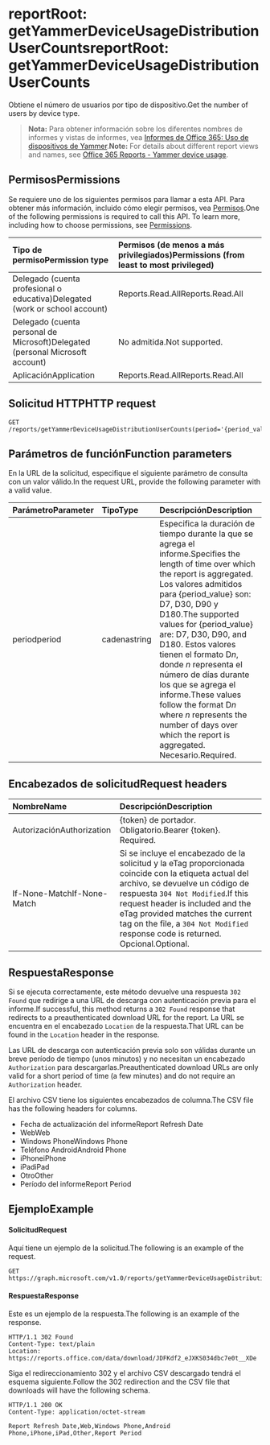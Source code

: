 # <a name="reportroot-getyammerdeviceusagedistributionusercounts"></a><span data-ttu-id="47734-101">reportRoot: getYammerDeviceUsageDistributionUserCounts</span><span class="sxs-lookup"><span data-stu-id="47734-101">reportRoot: getYammerDeviceUsageDistributionUserCounts</span></span>

<span data-ttu-id="47734-102">Obtiene el número de usuarios por tipo de dispositivo.</span><span class="sxs-lookup"><span data-stu-id="47734-102">Get the number of users by device type.</span></span>

> <span data-ttu-id="47734-103">**Nota:** Para obtener información sobre los diferentes nombres de informes y vistas de informes, vea [Informes de Office 365: Uso de dispositivos de Yammer](https://support.office.com/client/Yammer-device-usage-b793ffdd-effa-43d0-849a-b1ca2e899f38).</span><span class="sxs-lookup"><span data-stu-id="47734-103">**Note:** For details about different report views and names, see [Office 365 Reports - Yammer device usage](https://support.office.com/client/Yammer-device-usage-b793ffdd-effa-43d0-849a-b1ca2e899f38).</span></span>

## <a name="permissions"></a><span data-ttu-id="47734-104">Permisos</span><span class="sxs-lookup"><span data-stu-id="47734-104">Permissions</span></span>

<span data-ttu-id="47734-p101">Se requiere uno de los siguientes permisos para llamar a esta API. Para obtener más información, incluido cómo elegir permisos, vea [Permisos](../../../concepts/permissions_reference.md).</span><span class="sxs-lookup"><span data-stu-id="47734-p101">One of the following permissions is required to call this API. To learn more, including how to choose permissions, see [Permissions](../../../concepts/permissions_reference.md).</span></span>

| <span data-ttu-id="47734-107">Tipo de permiso</span><span class="sxs-lookup"><span data-stu-id="47734-107">Permission type</span></span>                        | <span data-ttu-id="47734-108">Permisos (de menos a más privilegiados)</span><span class="sxs-lookup"><span data-stu-id="47734-108">Permissions (from least to most privileged)</span></span> |
| :------------------------------------- | :--------------------------------------- |
| <span data-ttu-id="47734-109">Delegado (cuenta profesional o educativa)</span><span class="sxs-lookup"><span data-stu-id="47734-109">Delegated (work or school account)</span></span>     | <span data-ttu-id="47734-110">Reports.Read.All</span><span class="sxs-lookup"><span data-stu-id="47734-110">Reports.Read.All</span></span>                         |
| <span data-ttu-id="47734-111">Delegado (cuenta personal de Microsoft)</span><span class="sxs-lookup"><span data-stu-id="47734-111">Delegated (personal Microsoft account)</span></span> | <span data-ttu-id="47734-112">No admitida.</span><span class="sxs-lookup"><span data-stu-id="47734-112">Not supported.</span></span>                           |
| <span data-ttu-id="47734-113">Aplicación</span><span class="sxs-lookup"><span data-stu-id="47734-113">Application</span></span>                            | <span data-ttu-id="47734-114">Reports.Read.All</span><span class="sxs-lookup"><span data-stu-id="47734-114">Reports.Read.All</span></span>                         |

## <a name="http-request"></a><span data-ttu-id="47734-115">Solicitud HTTP</span><span class="sxs-lookup"><span data-stu-id="47734-115">HTTP request</span></span>

<!-- { "blockType": "ignored" } --> 

```http
GET /reports/getYammerDeviceUsageDistributionUserCounts(period='{period_value}')
```

## <a name="function-parameters"></a><span data-ttu-id="47734-116">Parámetros de función</span><span class="sxs-lookup"><span data-stu-id="47734-116">Function parameters</span></span>

<span data-ttu-id="47734-117">En la URL de la solicitud, especifique el siguiente parámetro de consulta con un valor válido.</span><span class="sxs-lookup"><span data-stu-id="47734-117">In the request URL, provide the following parameter with a valid value.</span></span>

| <span data-ttu-id="47734-118">Parámetro</span><span class="sxs-lookup"><span data-stu-id="47734-118">Parameter</span></span> | <span data-ttu-id="47734-119">Tipo</span><span class="sxs-lookup"><span data-stu-id="47734-119">Type</span></span>   | <span data-ttu-id="47734-120">Descripción</span><span class="sxs-lookup"><span data-stu-id="47734-120">Description</span></span>                              |
| :-------- | :----- | :--------------------------------------- |
| <span data-ttu-id="47734-121">period</span><span class="sxs-lookup"><span data-stu-id="47734-121">period</span></span>    | <span data-ttu-id="47734-122">cadena</span><span class="sxs-lookup"><span data-stu-id="47734-122">string</span></span> | <span data-ttu-id="47734-123">Especifica la duración de tiempo durante la que se agrega el informe.</span><span class="sxs-lookup"><span data-stu-id="47734-123">Specifies the length of time over which the report is aggregated.</span></span> <span data-ttu-id="47734-124">Los valores admitidos para {period_value} son: D7, D30, D90 y D180.</span><span class="sxs-lookup"><span data-stu-id="47734-124">The supported values for {period_value} are: D7, D30, D90, and D180.</span></span> <span data-ttu-id="47734-125">Estos valores tienen el formato D*n*, donde *n* representa el número de días durante los que se agrega el informe.</span><span class="sxs-lookup"><span data-stu-id="47734-125">These values follow the format D*n* where *n* represents the number of days over which the report is aggregated.</span></span> <span data-ttu-id="47734-126">Necesario.</span><span class="sxs-lookup"><span data-stu-id="47734-126">Required.</span></span> |

## <a name="request-headers"></a><span data-ttu-id="47734-127">Encabezados de solicitud</span><span class="sxs-lookup"><span data-stu-id="47734-127">Request headers</span></span>

| <span data-ttu-id="47734-128">Nombre</span><span class="sxs-lookup"><span data-stu-id="47734-128">Name</span></span>          | <span data-ttu-id="47734-129">Descripción</span><span class="sxs-lookup"><span data-stu-id="47734-129">Description</span></span>                              |
| :------------ | :--------------------------------------- |
| <span data-ttu-id="47734-130">Autorización</span><span class="sxs-lookup"><span data-stu-id="47734-130">Authorization</span></span> | <span data-ttu-id="47734-p103">{token} de portador. Obligatorio.</span><span class="sxs-lookup"><span data-stu-id="47734-p103">Bearer {token}. Required.</span></span>                |
| <span data-ttu-id="47734-133">If-None-Match</span><span class="sxs-lookup"><span data-stu-id="47734-133">If-None-Match</span></span> | <span data-ttu-id="47734-134">Si se incluye el encabezado de la solicitud y la eTag proporcionada coincide con la etiqueta actual del archivo, se devuelve un código de respuesta `304 Not Modified`.</span><span class="sxs-lookup"><span data-stu-id="47734-134">If this request header is included and the eTag provided matches the current tag on the file, a `304 Not Modified` response code is returned.</span></span> <span data-ttu-id="47734-135">Opcional.</span><span class="sxs-lookup"><span data-stu-id="47734-135">Optional.</span></span> |

## <a name="response"></a><span data-ttu-id="47734-136">Respuesta</span><span class="sxs-lookup"><span data-stu-id="47734-136">Response</span></span>

<span data-ttu-id="47734-137">Si se ejecuta correctamente, este método devuelve una respuesta `302 Found` que redirige a una URL de descarga con autenticación previa para el informe.</span><span class="sxs-lookup"><span data-stu-id="47734-137">If successful, this method returns a `302 Found` response that redirects to a preauthenticated download URL for the report.</span></span> <span data-ttu-id="47734-138">La URL se encuentra en el encabezado `Location` de la respuesta.</span><span class="sxs-lookup"><span data-stu-id="47734-138">That URL can be found in the `Location` header in the response.</span></span>

<span data-ttu-id="47734-139">Las URL de descarga con autenticación previa solo son válidas durante un breve período de tiempo (unos minutos) y no necesitan un encabezado `Authorization` para descargarlas.</span><span class="sxs-lookup"><span data-stu-id="47734-139">Preauthenticated download URLs are only valid for a short period of time (a few minutes) and do not require an `Authorization` header.</span></span>

<span data-ttu-id="47734-140">El archivo CSV tiene los siguientes encabezados de columna.</span><span class="sxs-lookup"><span data-stu-id="47734-140">The CSV file has the following headers for columns.</span></span>

- <span data-ttu-id="47734-141">Fecha de actualización del informe</span><span class="sxs-lookup"><span data-stu-id="47734-141">Report Refresh Date</span></span>
- <span data-ttu-id="47734-142">Web</span><span class="sxs-lookup"><span data-stu-id="47734-142">Web</span></span>
- <span data-ttu-id="47734-143">Windows Phone</span><span class="sxs-lookup"><span data-stu-id="47734-143">Windows Phone</span></span>
- <span data-ttu-id="47734-144">Teléfono Android</span><span class="sxs-lookup"><span data-stu-id="47734-144">Android Phone</span></span>
- <span data-ttu-id="47734-145">iPhone</span><span class="sxs-lookup"><span data-stu-id="47734-145">iPhone</span></span>
- <span data-ttu-id="47734-146">iPad</span><span class="sxs-lookup"><span data-stu-id="47734-146">iPad</span></span>
- <span data-ttu-id="47734-147">Otro</span><span class="sxs-lookup"><span data-stu-id="47734-147">Other</span></span>
- <span data-ttu-id="47734-148">Período del informe</span><span class="sxs-lookup"><span data-stu-id="47734-148">Report Period</span></span>

## <a name="example"></a><span data-ttu-id="47734-149">Ejemplo</span><span class="sxs-lookup"><span data-stu-id="47734-149">Example</span></span>

#### <a name="request"></a><span data-ttu-id="47734-150">Solicitud</span><span class="sxs-lookup"><span data-stu-id="47734-150">Request</span></span>

<span data-ttu-id="47734-151">Aquí tiene un ejemplo de la solicitud.</span><span class="sxs-lookup"><span data-stu-id="47734-151">The following is an example of the request.</span></span>

<!--{
  "blockType": "request",
  "isComposable": true,
  "name": "reportroot_getyammerdeviceusagedistributionusercounts"
}-->

```http
GET https://graph.microsoft.com/v1.0/reports/getYammerDeviceUsageDistributionUserCounts(period='D7')
```

#### <a name="response"></a><span data-ttu-id="47734-152">Respuesta</span><span class="sxs-lookup"><span data-stu-id="47734-152">Response</span></span>

<span data-ttu-id="47734-153">Este es un ejemplo de la respuesta.</span><span class="sxs-lookup"><span data-stu-id="47734-153">The following is an example of the response.</span></span>

<!-- {
  "blockType": "response",
  "truncated": true,
  "@odata.type": "microsoft.graph.report"
} -->

```http
HTTP/1.1 302 Found
Content-Type: text/plain
Location: https://reports.office.com/data/download/JDFKdf2_eJXKS034dbc7e0t__XDe
```

<span data-ttu-id="47734-154">Siga el redireccionamiento 302 y el archivo CSV descargado tendrá el esquema siguiente.</span><span class="sxs-lookup"><span data-stu-id="47734-154">Follow the 302 redirection and the CSV file that downloads will have the following schema.</span></span>

<!-- { "blockType": "ignored" } --> 

```http
HTTP/1.1 200 OK
Content-Type: application/octet-stream

Report Refresh Date,Web,Windows Phone,Android Phone,iPhone,iPad,Other,Report Period
```
